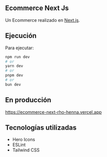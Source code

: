## Ecommerce Next Js

Un Ecommerce realizado en [Next.js](https://nextjs.org/).

## Ejecución

Para ejecutar:

```bash
npm run dev
# or
yarn dev
# or
pnpm dev
# or
bun dev
```

## En producción

https://ecommerce-next-rho-henna.vercel.app

## Tecnologías utilizadas

- Hero Icons
- ESLint
- Tailwind CSS
